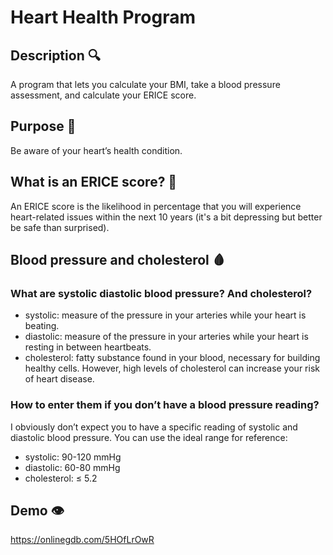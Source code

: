 # Heart Health Program

## Description 🔍

A program that lets you calculate your BMI, take a blood pressure assessment, and calculate your ERICE score.

## Purpose 🎯

Be aware of your heart’s health condition.

## What is an ERICE score? 🤔

An ERICE score is the likelihood in percentage that you will experience heart-related issues within the next 10 years (it's a bit depressing but better be safe than surprised).

## Blood pressure and cholesterol 🩸

### What are systolic diastolic blood pressure? And cholesterol?

- systolic: measure of the pressure in your arteries while your heart is beating.
- diastolic: measure of the pressure in your arteries while your heart is resting in between heartbeats.
- cholesterol: fatty substance found in your blood, necessary for building healthy cells. However, high levels of cholesterol can increase your risk of heart disease.

### How to enter them if you don’t have a blood pressure reading?

I obviously don’t expect you to have a specific reading of systolic and diastolic blood pressure. You can use the ideal range for reference:

- systolic: 90-120 mmHg
- diastolic: 60-80 mmHg
- cholesterol: ≤ 5.2

## Demo 👁️

https://onlinegdb.com/5HOfLrOwR